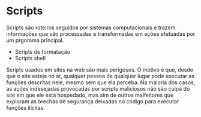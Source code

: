 # Scripts

Scripts são roteiros seguidos por sistemas computacionais e trazem informações que são processadas e transformadas em ações efetuadas por um prgorama principal.

* Scripts de formatação
* Scripts shell

Scripts usados em sites na web são mais perigosos. O motivo é que, desde que o site esteja no ar, qualquer pessoa de qualquer lugar pode executar as funções descritas nele, mesmo sem que ela perceba. Na maioria dos casos, as ações indesejadas provocadas por scripts maliciosos não são culpa do site em que ele está hospedado, mas sim de outros malfeitores que exploram as brechas de segurança deixadas no código para executar funções ilícitas.